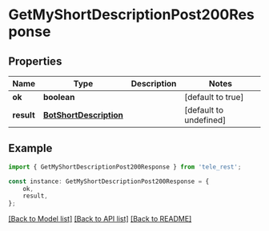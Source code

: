 # GetMyShortDescriptionPost200Response


## Properties

Name | Type | Description | Notes
------------ | ------------- | ------------- | -------------
**ok** | **boolean** |  | [default to true]
**result** | [**BotShortDescription**](BotShortDescription.md) |  | [default to undefined]

## Example

```typescript
import { GetMyShortDescriptionPost200Response } from 'tele_rest';

const instance: GetMyShortDescriptionPost200Response = {
    ok,
    result,
};
```

[[Back to Model list]](../README.md#documentation-for-models) [[Back to API list]](../README.md#documentation-for-api-endpoints) [[Back to README]](../README.md)
